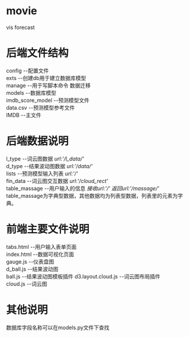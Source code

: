 # movie
vis forecast  

# 后端文件结构 
config --配置文件  
exts --创建db用于建立数据库模型  
manage --用于写脚本命令 数据迁移  
models --数据库模型  
imdb_score_model --预测模型文件  
data.csv --预测模型参考文件  
IMDB --主文件


# 后端数据说明
l_type --词云图数据 *url:'/l_data/'*  
d_type --结果波动图数据 *url:'/data/'*  
lists --预测模型输入列表 *url:'/'*  
fin_data --词云图交互数据 *url:'/cloud_rect'*  
table_massage --用户输入的信息 *接收url:'/' 返回url:'/massage/'*  
table_massage为字典型数据，其他数据均为列表型数据，列表里的元素为字典。


# 前端主要文件说明
tabs.html --用户输入表单页面  
index.html --数据可视化页面  
gauge.js --仪表盘图  
d_ball.js --结果波动图  
ball.js --结果波动图模板插件
d3.layout.cloud.js --词云图布局插件  
cloud.js --词云图

# 其他说明  
数据库字段名称可以在models.py文件下查找  
